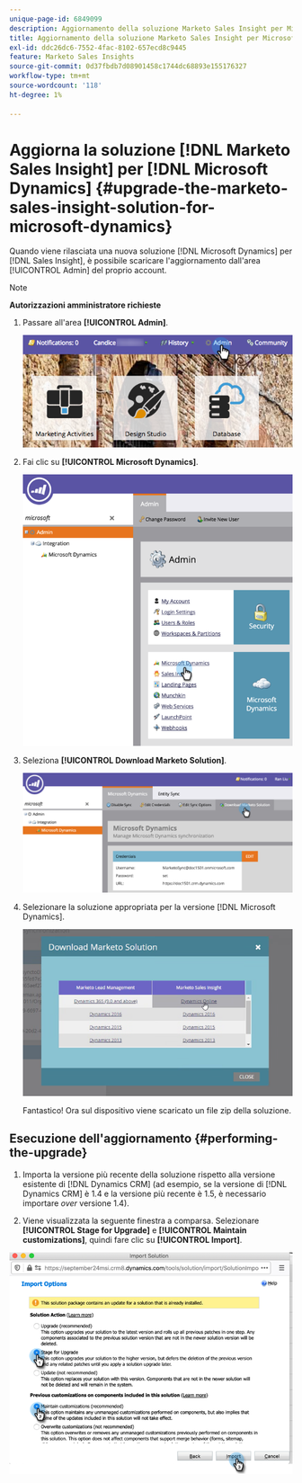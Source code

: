 ```yaml
---
unique-page-id: 6849099
description: Aggiornamento della soluzione Marketo Sales Insight per Microsoft Dynamics - Documentazione Marketo - Documentazione del prodotto
title: Aggiornamento della soluzione Marketo Sales Insight per Microsoft Dynamics
exl-id: ddc26dc6-7552-4fac-8102-657ecd8c9445
feature: Marketo Sales Insights
source-git-commit: 0d37fbdb7d08901458c1744dc68893e155176327
workflow-type: tm+mt
source-wordcount: '118'
ht-degree: 1%

---
```


# Aggiorna la soluzione [!DNL Marketo Sales Insight] per [!DNL Microsoft Dynamics] {#upgrade-the-marketo-sales-insight-solution-for-microsoft-dynamics}

Quando viene rilasciata una nuova soluzione [!DNL Microsoft Dynamics] per [!DNL Sales Insight], è possibile scaricare l&#39;aggiornamento dall&#39;area [!UICONTROL Admin] del proprio account.

>[!NOTE]
>
>**Autorizzazioni amministratore richieste**

1. Passare all&#39;area **[!UICONTROL Admin]**.

   ![](assets/upgrade-the-marketo-sales-insight-solution-for-microsoft-dynamics-1.png)

1. Fai clic su **[!UICONTROL Microsoft Dynamics]**.

   ![](assets/upgrade-the-marketo-sales-insight-solution-for-microsoft-dynamics-2.png)

1. Seleziona **[!UICONTROL Download Marketo Solution]**.

   ![](assets/upgrade-the-marketo-sales-insight-solution-for-microsoft-dynamics-3.png)

1. Selezionare la soluzione appropriata per la versione [!DNL Microsoft Dynamics].

   ![](assets/upgrade-the-marketo-sales-insight-solution-for-microsoft-dynamics-4.png)

   Fantastico! Ora sul dispositivo viene scaricato un file zip della soluzione.

## Esecuzione dell&#39;aggiornamento {#performing-the-upgrade}

1. Importa la versione più recente della soluzione rispetto alla versione esistente di [!DNL Dynamics CRM] (ad esempio, se la versione di [!DNL Dynamics CRM] è 1.4 e la versione più recente è 1.5, è necessario importare _over_ versione 1.4).

2. Viene visualizzata la seguente finestra a comparsa. Selezionare **[!UICONTROL Stage for Upgrade]** e **[!UICONTROL Maintain customizations]**, quindi fare clic su **[!UICONTROL Import]**.

![](assets/upgrade-the-marketo-sales-insight-solution-for-microsoft-dynamics-5.png)
